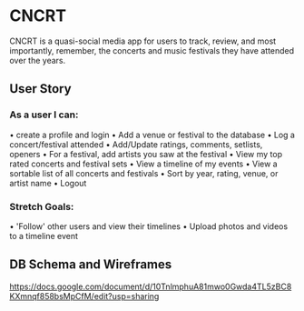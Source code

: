 # CNCRT

CNCRT is a quasi-social media app for users to track, review, and most importantly, remember, the concerts and music festivals they have attended over the years.

## User Story

### As a user I can:

• create a profile and login
• Add a venue or festival to the database
• Log a concert/festival attended
• Add/Update ratings, comments, setlists, openers
• For a festival, add artists you saw at the festival
• View my top rated concerts and festival sets
• View a timeline of my events
• View a sortable list of all concerts and festivals
• Sort by year, rating, venue, or artist name
• Logout

### Stretch Goals:

• 'Follow' other users and view their timelines
• Upload photos and videos to a timeline event

## DB Schema and Wireframes

https://docs.google.com/document/d/10TnlmphuA81mwo0Gwda4TL5zBC8KXmnqf858bsMpCfM/edit?usp=sharing



